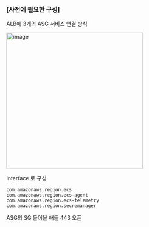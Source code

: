 ### [사전에 필요한 구성]

ALB에 3개의 ASG 서비스 연결 방식

<img width="359" alt="image" src="https://github.com/sm55555/Cloud/assets/38831314/dd662396-4f00-4c8f-bdfa-366c79add985">


Interface 로 구성

```
com.amazonaws.region.ecs
com.amazonaws.region.ecs-agent
com.amazonaws.region.ecs-telemetry
com.amazonaws.region.secremanager
```

ASG의 SG 들어올 애들 443 오픈




